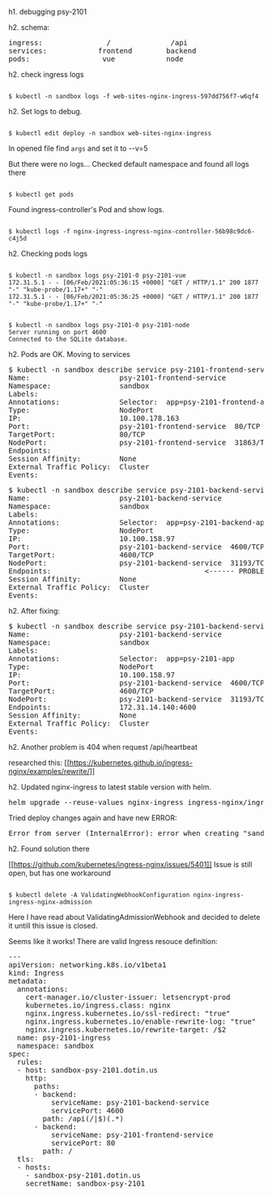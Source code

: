 h1. debugging psy-2101  

h2. schema:

<pre>
ingress:               /              /api
services:            frontend	     backend
pods:                 vue 	         node
</pre>

h2. check ingress logs  


<pre><code class="shell">
$ kubectl -n sandbox logs -f web-sites-nginx-ingress-597dd756f7-w6qf4  
</code></pre>

h2. Set logs to debug.

<pre><code class="shell">
$ kubectl edit deploy -n sandbox web-sites-nginx-ingress
</code></pre>

In opened file find `args` and set it to --v=5

But there were no logs... Checked default namespace and found all logs there  

<pre><code class="shell">
$ kubectl get pods
</code></pre>

Found ingress-controller's Pod and show logs.

<pre><code class="shell">
$ kubectl logs -f nginx-ingress-ingress-nginx-controller-56b98c9dc6-c4j5d 
</code></pre>

h2. Checking pods logs 

<pre><code class="shell">
$ kubectl -n sandbox logs psy-2101-0 psy-2101-vue
172.31.5.1 - - [06/Feb/2021:05:36:15 +0000] "GET / HTTP/1.1" 200 1877 "-" "kube-probe/1.17+" "-"
172.31.5.1 - - [06/Feb/2021:05:36:25 +0000] "GET / HTTP/1.1" 200 1877 "-" "kube-probe/1.17+" "-"
</code></pre>


<pre><code class="shell">
$ kubectl -n sandbox logs psy-2101-0 psy-2101-node
Server running on port 4600
Connected to the SQLite database.
</code></pre>

h2. Pods are OK. Moving to services 

<pre>
$ kubectl -n sandbox describe service psy-2101-frontend-service
Name:                     psy-2101-frontend-service
Namespace:                sandbox
Labels:                   <none>
Annotations:              Selector:  app=psy-2101-frontend-app		<----- There was a wrong value. Changed it to app=psy-2101-app
Type:                     NodePort
IP:                       10.100.178.163
Port:                     psy-2101-frontend-service  80/TCP
TargetPort:               80/TCP
NodePort:                 psy-2101-frontend-service  31863/TCP
Endpoints:                <none>                                        <------------------------- PROBLEM HERE! There is not endpoint. Fixed by changing value above.
Session Affinity:         None
External Traffic Policy:  Cluster
Events:                   <none>
</pre>

<pre>
$ kubectl -n sandbox describe service psy-2101-backend-service
Name:                     psy-2101-backend-service
Namespace:                sandbox
Labels:                   <none>
Annotations:              Selector:  app=psy-2101-backend-app		<----- There was a wrong value. Changed it to app=psy-2101-app
Type:                     NodePort
IP:                       10.100.158.97
Port:                     psy-2101-backend-service  4600/TCP
TargetPort:               4600/TCP
NodePort:                 psy-2101-backend-service  31193/TCP
Endpoints:                <none>					<------ PROBLEM HERE! There is not endpoint. Fixed above.
Session Affinity:         None
External Traffic Policy:  Cluster
Events:                   <none>
</pre>

h2. After fixing:

<pre>
$ kubectl -n sandbox describe service psy-2101-backend-service
Name:                     psy-2101-backend-service
Namespace:                sandbox
Labels:                   <none>
Annotations:              Selector:  app=psy-2101-app
Type:                     NodePort
IP:                       10.100.158.97
Port:                     psy-2101-backend-service  4600/TCP
TargetPort:               4600/TCP
NodePort:                 psy-2101-backend-service  31193/TCP
Endpoints:                172.31.14.140:4600
Session Affinity:         None
External Traffic Policy:  Cluster
Events:                   <none>
</pre>

h2. Another problem is 404 when request /api/heartbeat  

researched this:
[[https://kubernetes.github.io/ingress-nginx/examples/rewrite/]]


h2. Updated nginx-ingress to latest stable version with helm. 

<pre>
helm upgrade --reuse-values nginx-ingress ingress-nginx/ingress-nginx
</pre>

Tried deploy changes again and have new ERROR:

<pre>
Error from server (InternalError): error when creating "sandbox-psy-2101-statefulset.yml": Internal error occurred: failed calling webhook "validate.nginx.ingress.kubernetes.io": Post https://nginx-ingress-ingress-nginx-controller-admission.default.svc:443/networking/v1beta1/ingresses?timeout=10s: remote error: tls: internal error
</pre>

h2. Found solution there

[[https://github.com/kubernetes/ingress-nginx/issues/5401]]
Issue is still open, but has one workaround

<pre><code class="shell">
$ kubectl delete -A ValidatingWebhookConfiguration nginx-ingress-ingress-nginx-admission
</code></pre>


Here I have read about ValidatingAdmissionWebhook and decided to delete it untill this issue is closed.

Seems like it works! There are valid Ingress resouce definition:  
<pre>
---
apiVersion: networking.k8s.io/v1beta1
kind: Ingress
metadata:
  annotations:
    cert-manager.io/cluster-issuer: letsencrypt-prod
    kubernetes.io/ingress.class: nginx
    nginx.ingress.kubernetes.io/ssl-redirect: "true"
    nginx.ingress.kubernetes.io/enable-rewrite-log: "true"
    nginx.ingress.kubernetes.io/rewrite-target: /$2
  name: psy-2101-ingress
  namespace: sandbox
spec:
  rules:
  - host: sandbox-psy-2101.dotin.us
    http:
      paths:
      - backend:
          serviceName: psy-2101-backend-service
          servicePort: 4600
        path: /api(/|$)(.*)
      - backend:
          serviceName: psy-2101-frontend-service
          servicePort: 80
        path: /
  tls:
  - hosts:
    - sandbox-psy-2101.dotin.us
    secretName: sandbox-psy-2101
</pre>
